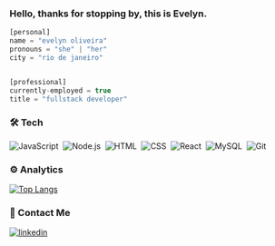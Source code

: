 ### Hello, thanks for stopping by, this is **Evelyn**.

```javascript
[personal]
name = "evelyn oliveira"
pronouns = "she" | "her"
city = "rio de janeiro"


[professional]
currently-employed = true
title = "fullstack developer"

```

### 🛠&nbsp;Tech
![JavaScript](https://img.shields.io/badge/-JavaScript-05122A?style=flat&logo=javascript)&nbsp;
![Node.js](https://img.shields.io/badge/-Node.js-05122A?style=flat&logo=node.js)&nbsp;
![HTML](https://img.shields.io/badge/-HTML-05122A?style=flat&logo=HTML5)&nbsp;
![CSS](https://img.shields.io/badge/-CSS-05122A?style=flat&logo=CSS3&logoColor=1572B6)&nbsp;
![React](https://img.shields.io/badge/-React-05122A?style=flat&logo=react)&nbsp;
![MySQL](https://img.shields.io/badge/-MySQL-05122A?style=flat&logo=mysql)&nbsp;
![Git](https://img.shields.io/badge/-Git-05122A?style=flat&logo=git)&nbsp;


### ⚙️&nbsp;Analytics
  [![Top Langs](https://github-readme-stats.vercel.app/api/top-langs/?username=evelynol&theme=radical&show_icons=true)](https://github-readme-stats.vercel.app/api/top-langs/?username=evelynoliv&theme=radical&show_icons=true)
  

### 💬&nbsp;Contact Me 
<a href="https://www.linkedin.com/in/evelynolives/" target="_blank">
  <img align="center" src="https://img.shields.io/badge/-evelynolives-05122A?style=flat&logo=linkedin" alt="linkedin"/>







